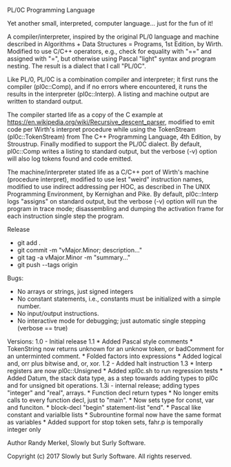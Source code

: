 PL/0C Programming Language

Yet another small, interpreted, computer language... just for the fun of it!

A compiler/interpreter, inspired by the original PL/0 language and machine
described in Algorithms + Data Structures = Programs, 1st Edition, by Wirth.
Modified to use C/C++ operators, e.g., check for equality with "==" and
assigned with "=", but otherwise using Pascal "light" syntax and program
nesting. The result is a dialect that I call "PL/0C".

Like PL/0, PL/0C is a combination compiler and interpreter; it first runs the
compiler (pl0c::Comp), and if no errors where encountered, it runs the results
in the interpreter (pl0c::Interp). A listing and machine output are written to
standard output.

The compiler started life as a copy of the C example at
https://en.wikipedia.org/wiki/Recursive_descent_parser, modified to emit code
per Wirth's interpret procedure while using the TokenStream (pl0c::TokenStream)
from The C++ Programming Language, 4th Edition, by Stroustrup. Finally
modified to support the PL/0C dialect. By default, pl0c::Comp writes a listing
to standard output, but the verbose (-v) option will also log tokens found and
code emitted.

The machine/interpreter stated life as a C/C++ port of Wirth's machine
(procedure interpret), modified to use lest "weird" instruction names, modified
to use indirect addressing per HOC, as described in The UNIX Programming
Environment, by Kernighan and Pike. By default, pl0c::Interp logs "assigns" on
standard output, but the verbose (-v) option will run the program in trace
mode; disassembling and dumping the activation frame for each instruction
single step the program.

Release
 * git add .
 * git commit -m "vMajor.Minor; description..."
 * git tag -a vMajor.Minor -m "summary..."
 * git push --tags origin <branch>

Bugs:
 * No arrays or strings, just signed integers
 * No constant statements, i.e., constants must be initialized with a simple
   number.
 * No input/output instructions.
 * No interactive mode for debugging; just automatic single stepping (verbose ==
   true)

Versions:
    1.0 - Initial release
    1.1
        * Added Pascal style comments
        * TokenString now returns unknown for an unknow token, or badComment for
          an unterminted comment.
        * Folded factors into expressions
        * Added logical and, orr plus bitwise and, or, xor.
    1.2 - Added halt instruction
    1.3
        * Interp registers are now pl0c::Unsigned
        * Added xpl0c.sh to run regression tests
        * Added Datum, the stack data type, as a step towards adding types to
          pl0c and for unsigned bit operations.
    1.3i - internal release; adding types "integer" and "real", arrays.
        * Function decl return types
        * No longer emits calls to every function decl, just to "main".
        * Now sets type for const, var and funciton.
        * block-decl "begin" statement-list "end".
		* Pascal like constant and varialble lists
		* Subrountine formal now have the same format as variables
		* Added support for stop token sets, fahr.p is temporally integer only

Author
    Randy Merkel, Slowly but Surly Software.

Copyright
    (c) 2017 Slowly but Surly Software.
    All rights reserved.
